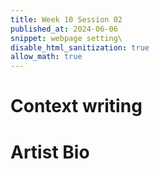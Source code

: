 ```yaml
---
title: Week 10 Session 02
published_at: 2024-06-06
snippet: webpage setting\
disable_html_sanitization: true
allow_math: true
---
```

# Context writing



# Artist Bio

